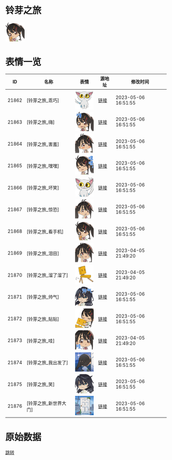 # 铃芽之旅

<img src="./cover.png" height="60" alt="cover" />

# 表情一览

|ID|名称|表情|源地址|修改时间|
|----|----|----|----|----|
|21862|[铃芽之旅_乖巧]|<img src="./pic/021862_%5B铃芽之旅_乖巧%5D.png" height="60" alt="乖巧"/>|[链接](https://i0.hdslb.com/bfs/emote/c5d03ace134922d88dfc65adbde17ee98a2ccb83.png)|2023-05-06 16:51:55|
|21863|[铃芽之旅_嗨]|<img src="./pic/021863_%5B铃芽之旅_嗨%5D.png" height="60" alt="嗨"/>|[链接](https://i0.hdslb.com/bfs/emote/a4d6860358e76e1816babca3e3c1c2e923744ab9.png)|2023-05-06 16:51:55|
|21864|[铃芽之旅_害羞]|<img src="./pic/021864_%5B铃芽之旅_害羞%5D.png" height="60" alt="害羞"/>|[链接](https://i0.hdslb.com/bfs/emote/eeeee024075ec3c530a6637701679b4cba6cd9e4.png)|2023-05-06 16:51:55|
|21865|[铃芽之旅_嘿嘿]|<img src="./pic/021865_%5B铃芽之旅_嘿嘿%5D.png" height="60" alt="嘿嘿"/>|[链接](https://i0.hdslb.com/bfs/emote/f45db4efbfde078c4c8160c0740e42ef52ba43be.png)|2023-05-06 16:51:55|
|21866|[铃芽之旅_坏笑]|<img src="./pic/021866_%5B铃芽之旅_坏笑%5D.png" height="60" alt="坏笑"/>|[链接](https://i0.hdslb.com/bfs/emote/7eccb892b46c2376c53ca6f0f3b7d38afcad32b8.png)|2023-05-06 16:51:55|
|21867|[铃芽之旅_惊恐]|<img src="./pic/021867_%5B铃芽之旅_惊恐%5D.png" height="60" alt="惊恐"/>|[链接](https://i0.hdslb.com/bfs/emote/9669852c3b6b1126f9f3248420d0e55735634f80.png)|2023-05-06 16:51:55|
|21868|[铃芽之旅_看手机]|<img src="./pic/021868_%5B铃芽之旅_看手机%5D.png" height="60" alt="看手机"/>|[链接](https://i0.hdslb.com/bfs/emote/0014e926ee56826168476c4a915a98d5512e1b83.png)|2023-05-06 16:51:55|
|21869|[铃芽之旅_泪目]|<img src="./pic/021869_%5B铃芽之旅_泪目%5D.png" height="60" alt="泪目"/>|[链接](https://i0.hdslb.com/bfs/emote/d48f281b883a44172668952956db5c1d208cba99.png)|2023-04-05 21:49:20|
|21870|[铃芽之旅_溜了溜了]|<img src="./pic/021870_%5B铃芽之旅_溜了溜了%5D.png" height="60" alt="溜了溜了"/>|[链接](https://i0.hdslb.com/bfs/emote/751280ed9abe3efc533e70e70a9a4598a7ae629d.png)|2023-04-05 21:49:20|
|21871|[铃芽之旅_帅气]|<img src="./pic/021871_%5B铃芽之旅_帅气%5D.png" height="60" alt="帅气"/>|[链接](https://i0.hdslb.com/bfs/emote/210f08838682e477ca5a682d38e30e45007d4ff7.png)|2023-05-06 16:51:55|
|21872|[铃芽之旅_贴贴]|<img src="./pic/021872_%5B铃芽之旅_贴贴%5D.png" height="60" alt="贴贴"/>|[链接](https://i0.hdslb.com/bfs/emote/585fd6ecd640d43dd9f95d80143e1c44fa952525.png)|2023-05-06 16:51:55|
|21873|[铃芽之旅_哇]|<img src="./pic/021873_%5B铃芽之旅_哇%5D.png" height="60" alt="哇"/>|[链接](https://i0.hdslb.com/bfs/emote/32ba87143d751342a231d3eb64c90e153333a23a.png)|2023-04-05 21:49:20|
|21874|[铃芽之旅_我出发了]|<img src="./pic/021874_%5B铃芽之旅_我出发了%5D.png" height="60" alt="我出发了"/>|[链接](https://i0.hdslb.com/bfs/emote/991feaad1d4049119137c41fc8b2d005513de806.png)|2023-05-06 16:51:55|
|21875|[铃芽之旅_笑]|<img src="./pic/021875_%5B铃芽之旅_笑%5D.png" height="60" alt="笑"/>|[链接](https://i0.hdslb.com/bfs/emote/aaf226918d650b6c7baeebc409d771ca2755ea91.png)|2023-05-06 16:51:55|
|21876|[铃芽之旅_新世界大门]|<img src="./pic/021876_%5B铃芽之旅_新世界大门%5D.png" height="60" alt="新世界大门"/>|[链接](https://i0.hdslb.com/bfs/emote/2990e59edba26f0c99d3ed8a4f4e400e88689521.png)|2023-05-06 16:51:55|

# 原始数据

[跳转](./raw.json)

